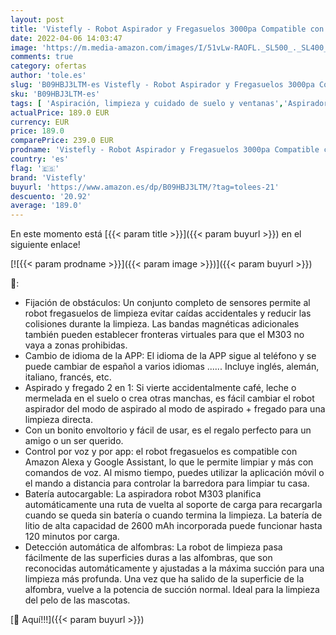 ```yaml
---
layout: post
title: 'Vistefly - Robot Aspirador y Fregasuelos 3000pa Compatible con Alexa & Google Home para Pelo de Animales alfombras y Suelos Duros'
date: 2022-04-06 14:03:47
image: 'https://m.media-amazon.com/images/I/51vLw-RAOFL._SL500_._SL400_.jpg'
comments: true
category: ofertas
author: 'tole.es'
slug: 'B09HBJ3LTM-es Vistefly - Robot Aspirador y Fregasuelos 3000pa Compatible...'
sku: 'B09HBJ3LTM-es'
tags: [ 'Aspiración, limpieza y cuidado de suelo y ventanas','Aspiradoras','Hogar y cocina','Robots aspiradores','alexa','google','home','vistefly', ]
actualPrice: 189.0 EUR
currency: EUR
price: 189.0
comparePrice: 239.0 EUR
prodname: 'Vistefly - Robot Aspirador y Fregasuelos 3000pa Compatible con Alexa & Google Home para Pelo de Animales alfombras y Suelos Duros'
country: 'es'
flag: '🇪🇸'
brand: 'Vistefly'
buyurl: 'https://www.amazon.es/dp/B09HBJ3LTM/?tag=tolees-21'
descuento: '20.92'
average: '189.0'
---
```


En este momento está [{{< param title >}}]({{< param buyurl >}}) en el siguiente enlace!

[![{{< param prodname >}}]({{< param image >}})]({{< param buyurl >}})

🔎:

- Fijación de obstáculos: Un conjunto completo ​de sensores permite al robot fregasuelos ​de limpieza evitar caídas accidentales y reducir las colisiones durante la limpieza. Las bandas magnéticas adicionales también pueden establecer fronteras virtuales para que el M303 no vaya a zonas prohibidas.
- Cambio de idioma de la APP: El idioma de la APP sigue al teléfono y se puede cambiar de español a varios idiomas ...... Incluye inglés, alemán, italiano, francés, etc.
- Aspirado y fregado 2 en 1: Si vierte accidentalmente café, leche o mermelada en el suelo o crea otras manchas, es fácil cambiar el robot aspirador del modo de aspirado al modo de aspirado + fregado para una limpieza directa.
- Con un bonito envoltorio y fácil de usar, es el regalo perfecto para un amigo o un ser querido.
- Control por voz y por app: el robot fregasuelos es compatible con Amazon Alexa y Google Assistant, lo que le permite limpiar y más con comandos de voz. Al mismo tiempo, puedes utilizar la aplicación móvil o el mando a distancia para controlar la barredora para limpiar tu casa.
- Batería autocargable: La aspiradora robot ​M303 planifica automáticamente ​una ruta de vuelta al soporte de carga para recargarla cuando se queda sin batería o cuando termina la limpieza. La batería de litio de alta capacidad de 2600 mAh incorporada puede funcionar hasta 120 minutos por carga.
- Detección automática de alfombras: La robot de limpieza pasa fácilmente de las superficies duras a las alfombras, que son reconocidas automáticamente y ajustadas a la máxima succión para una limpieza más profunda. Una vez que ha salido de la superficie de la alfombra, vuelve a la potencia de succión normal. Ideal para la limpieza del pelo de las mascotas.

[🛒 Aquí!!!]({{< param buyurl >}})
